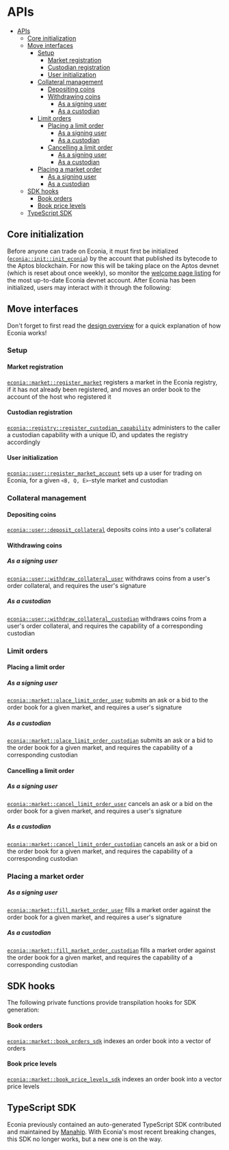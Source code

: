 # APIs

- [APIs](#apis)
  - [Core initialization](#core-initialization)
  - [Move interfaces](#move-interfaces)
    - [Setup](#setup)
      - [Market registration](#market-registration)
      - [Custodian registration](#custodian-registration)
      - [User initialization](#user-initialization)
    - [Collateral management](#collateral-management)
      - [Depositing coins](#depositing-coins)
      - [Withdrawing coins](#withdrawing-coins)
        - [As a signing user](#as-a-signing-user)
        - [As a custodian](#as-a-custodian)
    - [Limit orders](#limit-orders)
      - [Placing a limit order](#placing-a-limit-order)
        - [As a signing user](#as-a-signing-user-1)
        - [As a custodian](#as-a-custodian-1)
      - [Cancelling a limit order](#cancelling-a-limit-order)
        - [As a signing user](#as-a-signing-user-2)
        - [As a custodian](#as-a-custodian-2)
    - [Placing a market order](#placing-a-market-order)
        - [As a signing user](#as-a-signing-user-3)
        - [As a custodian](#as-a-custodian-3)
  - [SDK hooks](#sdk-hooks)
      - [Book orders](#book-orders)
      - [Book price levels](#book-price-levels)
  - [TypeScript SDK](#typescript-sdk)

## Core initialization

Before anyone can trade on Econia, it must first be initialized ([`econia::init::init_econia`](../../src/move/econia/build/Econia/docs/init.md#0xc0deb00c_init_init_econia)) by the account that published its bytecode to the Aptos blockchain.
For now this will be taking place on the Aptos devnet (which is reset about once weekly), so monitor the [welcome page listing](welcome.md#devnet-account) for the most up-to-date Econia devnet account.
After Econia has been initialized, users may interact with it through the following:

## Move interfaces

Don't forget to first read the [design overview](https://econia.dev/design-overview) for a quick explanation of how Econia works!

### Setup

#### Market registration

[`econia::market::register_market`](../../src/move/econia/build/Econia/docs/market.md#0xc0deb00c_market_register_market) registers a market in the Econia registry, if it has not already been registered, and moves an order book to the account of the host who registered it

#### Custodian registration
[`econia::registry::register_custodian_capability`](../../src/move/econia/build/Econia/docs/registry.md#0xc0deb00c_registry_register_custodian_capability) administers to the caller a custodian capability with a unique ID, and updates the registry accordingly

#### User initialization

[`econia::user::register_market_account`](../../src/move/econia/build/Econia/docs/user.md#0xc0deb00c_user_register_market_account) sets up a user for trading on Econia, for a given `<B, Q, E>`-style market and custodian

### Collateral management

#### Depositing coins

[`econia::user::deposit_collateral`](../../src/move/econia/build/Econia/docs/user.md#0xc0deb00c_user_deposit_collateral) deposits coins into a user's collateral

#### Withdrawing coins

##### As a signing user

[`econia::user::withdraw_collateral_user`](../../src/move/econia/build/Econia/docs/user.md#0xc0deb00c_user_withdraw_collateral_user) withdraws coins from a user's order collateral, and requires the user's signature

##### As a custodian

[`econia::user::withdraw_collateral_custodian`](../../src/move/econia/build/Econia/docs/user.md#0xc0deb00c_user_withdraw_collateral_custodian) withdraws coins from a user's order collateral, and requires the capability of a corresponding custodian

### Limit orders

#### Placing a limit order

##### As a signing user

[`econia::market::place_limit_order_user`](../../src/move/econia/build/Econia/docs/market.md#0xc0deb00c_market_place_limit_order_user) submits an ask or a bid to the order book for a given market, and requires a user's signature

##### As a custodian

[`econia::market::place_limit_order_custodian`](../../src/move/econia/build/Econia/docs/market.md#0xc0deb00c_market_place_limit_order_custodian) submits an ask or a bid to the order book for a given market, and requires the capability of a corresponding custodian

#### Cancelling a limit order

##### As a signing user

[`econia::market::cancel_limit_order_user`](../../src/move/econia/build/Econia/docs/market.md#0xc0deb00c_market_cancel_limit_order_user) cancels an ask or a bid on the order book for a given market, and requires a user's signature

##### As a custodian

[`econia::market::cancel_limit_order_custodian`](../../src/move/econia/build/Econia/docs/market.md#0xc0deb00c_market_cancel_limit_order_custodian) cancels an ask or a bid on the order book for a given market, and requires the capability of a corresponding custodian

### Placing a market order

##### As a signing user

[`econia::market::fill_market_order_user`](../../src/move/econia/build/Econia/docs/market.md#0xc0deb00c_market_fill_market_order_user) fills a market order against the order book for a given market, and requires a user's signature

##### As a custodian

[`econia::market::fill_market_order_custodian`](../../src/move/econia/build/Econia/docs/market.md#0xc0deb00c_market_fill_market_order_custodian) fills a market order against the order book for a given market, and requires the capability of a corresponding custodian

## SDK hooks

The following private functions provide transpilation hooks for SDK generation:

#### Book orders

[`econia::market::book_orders_sdk`](../../src/move/econia/build/Econia/docs/market.md#0xc0deb00c_market_book_orders_sdk) indexes an order book into a vector of orders

#### Book price levels

[`econia::market::book_price_levels_sdk`](../../src/move/econia/build/Econia/docs/market.md#0xc0deb00c_market_price_levels_sdk) indexes an order book into a vector price levels

## TypeScript SDK

Econia previously contained an auto-generated TypeScript SDK contributed and maintained by [Manahip](http:github.com/manahip).
With Econia's most recent breaking changes, this SDK no longer works, but a new one is on the way.